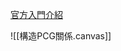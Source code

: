 [官方入門介紹](https://dev.epicgames.com/documentation/en-us/unreal-engine/procedural-content-generation-overview)



![[構造PCG關係.canvas]]


